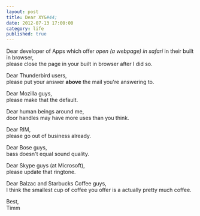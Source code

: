 ```yaml
---
layout: post
title: Dear XY&#44;
date: 2012-07-13 17:00:00
category: life
published: true
---
```


Dear developer of Apps which offer *open (a webpage) in safari* in their built in browser,  
please close the page in your built in browser after I did so.

Dear Thunderbird users,  
please put your answer **above** the mail you're answering to.

Dear Mozilla guys,  
please make that the default.

Dear human beings around me,  
door handles may have more uses than you think.

Dear RIM,  
please go out of business already.

Dear Bose guys,  
bass doesn't equal sound quality.

Dear Skype guys (at Microsoft),  
please update that ringtone.

Dear Balzac and Starbucks Coffee guys,  
I think the smallest cup of coffee you offer is a actually pretty much coffee.

Best,  
Timm